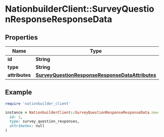 # NationbuilderClient::SurveyQuestionResponseResponseData

## Properties

| Name | Type | Description | Notes |
| ---- | ---- | ----------- | ----- |
| **id** | **String** |  |  |
| **type** | **String** |  |  |
| **attributes** | [**SurveyQuestionResponseResponseDataAttributes**](SurveyQuestionResponseResponseDataAttributes.md) |  | [optional] |

## Example

```ruby
require 'nationbuilder_client'

instance = NationbuilderClient::SurveyQuestionResponseResponseData.new(
  id: 1,
  type: survey_question_responses,
  attributes: null
)
```

